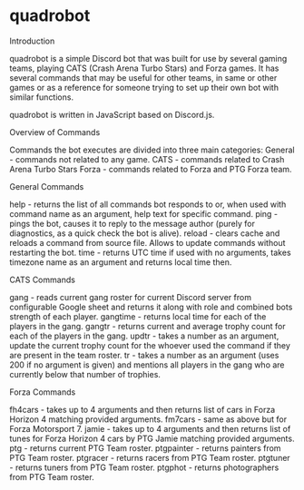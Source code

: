# quadrobot

Introduction

quadrobot is a simple Discord bot that was built for use by several gaming teams, playing CATS (Crash Arena Turbo Stars) and Forza games. It has several commands that may be useful for other teams, in same or other games or as a reference for someone trying to set up their own bot with similar functions.

quadrobot is written in JavaScript based on Discord.js.

Overview of Commands

Commands the bot executes are divided into three main categories:
General - commands not related to any game.
CATS - commands related to Crash Arena Turbo Stars
Forza - commands related to Forza and PTG Forza team.

General Commands

help - returns the list of all commands bot responds to or, when used with command name as an argument, help text for specific command.
ping - pings the bot, causes it to reply to the message author (purely for diagnostics, as a quick check the bot is alive).
reload - clears cache and reloads a command from source file. Allows to update commands without restarting the bot.
time - returns UTC time if used with no arguments, takes timezone name as an argument and returns local time then.

CATS Commands

gang - reads current gang roster for current Discord server from configurable Google sheet and returns it along with role and combined bots strength of each player.
gangtime - returns local time for each of the players in the gang.
gangtr - returns current and average trophy count for each of the players in the gang.
updtr - takes a number as an argument, update the current trophy count for the whoever used the command if they are present in the team roster.
tr - takes a number as an argument (uses 200 if no argument is given) and mentions all players in the gang who are currently below that number of trophies.

Forza Commands

fh4cars - takes up to 4 arguments and then returns list of cars in Forza Horizon 4 matching provided arguments.
fm7cars - same as above but for Forza Motorsport 7.
jamie - takes up to 4 arguments and then returns list of tunes for Forza Horizon 4 cars by PTG Jamie matching provided arguments.
ptg - returns current PTG Team roster.
ptgpainter - returns painters from PTG Team roster.
ptgracer - returns racers from PTG Team roster.
ptgtuner - returns tuners from PTG Team roster.
ptgphot - returns photographers from PTG Team roster.

